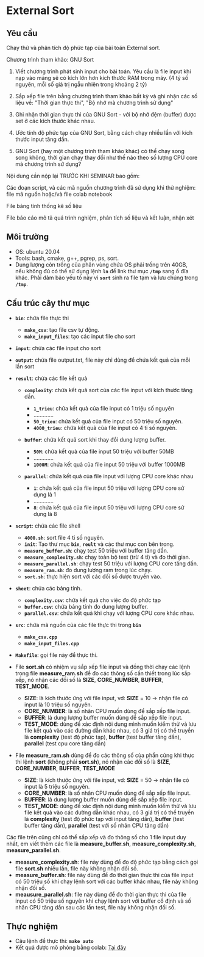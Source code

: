 # External Sort
## Yêu cầu
Chạy thử và phân tích độ phức tạp của bài toán External sort.

Chương trình tham khảo: GNU Sort

1. Viết chương trình phát sinh input cho bài toán. Yêu cầu là file input khi nạp vào mảng sẽ có kích lớn hơn kích thước RAM trong máy. (4 tỷ số nguyên, mỗi số giá trị ngẫu nhiên trong khoảng 2 tỷ)

2. Sắp xếp file trên bằng chương trình tham khảo bất kỳ và ghi nhận các số liệu về: "Thời gian thực thi", "Bộ nhớ mà chương trình sử dụng"

3. Ghi nhận thời gian thực thi của GNU Sort - với bộ nhớ đệm (buffer) được set ở các kích thước khác nhau.

4. Ước tính độ phức tạp của GNU Sort, bằng cách chạy nhiều lần với kích thước input tăng dần.

5. GNU Sort (hay một chương trình tham khảo khác) có thể chạy song song không, thời gian chạy thay đổi như thế nào theo số lượng CPU  core mà chương trình sử dụng?

Nội dung cần nộp lại TRƯỚC KHI SEMINAR bao gồm:

Các đoạn script, và các mã nguồn chương trình đã sử dụng khi thử nghiệm: file mã nguồn hoặc/và file colab notebook

File bảng tính thống kê số liệu

File báo cáo mô tả quá trình nghiệm, phân tích số liệu và kết luận, nhận xét

## Môi trường
- OS: ubuntu 20.04
- Tools: bash, cmake, g++, pgrep, ps, sort.
- Dung lượng còn trống của phân vùng chứa OS phải trống trên 40GB, nếu không đủ có thể sử dụng lệnh **`ln`** để link thư mục **`/tmp`** sang ổ đĩa khác. Phải đảm bảo yếu tố này vì **`sort`** sinh ra file tạm và lưu chúng trong **`/tmp`**.

## Cấu trúc cây thư mục
- **`bin`**: chứa file thực thi
	- **`make_csv`**: tạo file csv tự động.
	- **`make_input_files`**: tạo các input file cho sort
- **`input`**: chứa các file input cho sort
- **`output`**: chứa file output.txt, file này chỉ dùng để chứa kết quả của mỗi lần sort
- **`result`**: chứa các file kết quả
	- **`complexity`**: chứa kết quả sort của các file input với kích thước tăng dần.
		- **`1_trieu`**: chứa kết quả của file input có 1 triệu số nguyên
		- .............
		- **`50_trieu`**: chứa kết quả của file input có 50 triệu số nguyên.
		- **`4000_trieu`**: chứa kết quả của file input có 4 tỉ số nguyên.

	- **`buffer`**: chứa kết quả sort khi thay đổi dung lượng buffer.
		- **`50M`**: chứa kết quả của file input 50 triệu với buffer 50MB
		- .............
		- **`1000M`**: chứa kết quả của file input 50 triệu với buffer 1000MB

	- **`parallel`**: chứa kết quả của file input với lượng CPU core khác nhau
		- **`1`**: chứa kết quả của file input 50 triệu với lượng CPU core sử dụng là 1 
		- .............
		- **`8`**: chứa kết quả của file input 50 triệu với lượng CPU core sử dụng là 8

- **`script`**: chứa các file shell
	- **`4000.sh`**: sort file 4 tỉ số nguyên.
	- **`init`**: Tạo thư mục **`bin`**, **`reult`** và các thư mục con bên trong.
	- **`measure_buffer.sh`**: chạy test 50 triệu với buffer tăng dần.
	- **`measure_complexity.sh`**: chạy toàn bộ test (trừ 4 tỉ) và đo thời gian.
	- **`measure_parallel.sh`**: chạy test 50 triệu với lượng CPU core tăng dần.
	- **`measure_ram.sh`**: đo dung lượng ram trong lúc chạy.
	- **`sort.sh`**: thực hiện sort với các đối số được truyền vào.
- **`sheet`**: chứa các bảng tính.
	- **`complexity.csv`**: chứa kết quả cho việc đo độ phức tạp
	- **`buffer.csv`**: chứa bảng tính đo dung lượng buffer.
	- **`parallel.csv`**: chứa kết quả khi chạy với lượng CPU core khác nhau.
- **`src`**: chứa mã nguồn của các file thực thi trong **`bin`**
	- **`make_csv.cpp`**
	- **`make_input_files.cpp`**
- **`Makefile`**: gọi file này để thực thi.

- File **sort.sh** có nhiệm vụ sắp xếp file input và đồng thời chạy các lệnh trong file **measure_ram.sh** để đo các thông số cần thiết trong lúc sắp xếp, nó nhận các đối số là **SIZE**, **CORE_NUMBER**, **BUFFER**, **TEST_MODE**.
	+ **SIZE**: là kích thước ứng với file input, vd: **SIZE** = 10 -> nhận file có input là 10 triệu số nguyên.
	+ **CORE_NUMBER**: là số nhân CPU muốn dùng để sắp xếp file input.
	+ **BUFFER**: là dung lượng buffer muốn dùng để sắp xếp file input.
	+ **TEST_MODE**: dùng để xác định nội dung mình muốn kiểm thử và lưu file kết quả vào các đường dẫn khác nhau, có 3 giá trị có thể truyền là **complexity** (test độ phức tạp), **buffer** (test buffer tăng dần), **parallel** (test cpu core tăng dần)
	
- File **measure_ram.sh** dùng để đo các thông số của phần cứng khi thực thi lệnh **sort** (không phải **sort.sh**), nó nhận các đối số là **SIZE**, **CORE_NUMBER**, **BUFFER**, **TEST_MODE**
	+ **SIZE**: là kích thước ứng với file input, vd: **SIZE** = 50 -> nhận file có input là 5 triệu số nguyên.
	+ **CORE_NUMBER**: là số nhân CPU muốn dùng để sắp xếp file input.
	+ **BUFFER**: là dung lượng buffer muốn dùng để sắp xếp file input.
	+ **TEST_MODE**: dùng để xác định nội dung mình muốn kiểm thử và lưu file kết quả vào các đường dẫn khác nhau, có 3 giá trị có thể truyền là **complexity** (test độ phức tạp với input tăng dần), **buffer** (test buffer tăng dần), **parallel** (test với số nhân CPU tăng dần)
	
Các file trên cũng chỉ có thể sắp xếp và đo thông số cho 1 file input duy nhất, em viết thêm các file là **measure_buffer.sh**, **measure_complexity.sh**, **measure_parallel.sh**.
  + **measure_complexity.sh**: file này dùng để đo độ phức tạp bằng cách gọi file **sort.sh** nhiều lần, file này không nhận đối số.
  + **measure_buffer.sh**: file này dùng để đo thời gian thực thi của file input có 50 triệu số khi chạy lệnh sort với các buffer khác nhau, file này không nhận đối số.
  + **meausure_parallel.sh**: file này dùng để đo thời gian thực thi của file input có 50 triệu số nguyên khi chạy lệnh sort với buffer cố định và số nhân CPU tăng dần sau các lần test, file này không nhận đối số.

## Thực nghiệm
- Câu lệnh để thực thi: **`make auto`**
- Kết quả được mô phỏng bằng colab: [Tại đây](https://colab.research.google.com/drive/1PJivYMhaCQ7VUYrsVWnMm8hhyfB1rk6N?usp=sharing)
